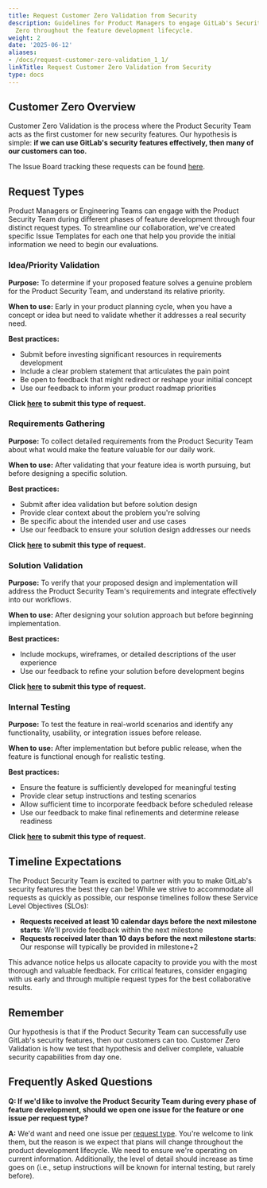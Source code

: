```yaml
---
title: Request Customer Zero Validation from Security
description: Guidelines for Product Managers to engage GitLab's Security Team as Customer
  Zero throughout the feature development lifecycle.
weight: 2
date: '2025-06-12'
aliases:
- /docs/request-customer-zero-validation_1_1/
linkTitle: Request Customer Zero Validation from Security
type: docs
---
```


## Customer Zero Overview

Customer Zero Validation is the process where the Product Security Team acts as the first customer for new security features. Our hypothesis is simple: **if we can use GitLab's security features effectively, then many of our customers can too.**

The Issue Board tracking these requests can be found [here](https://gitlab.com/gitlab-com/gl-security/product-security/product-security-requests/-/boards/9306316).

## Request Types

Product Managers or Engineering Teams can engage with the Product Security Team during different phases of feature development through four distinct request types. To streamline our collaboration, we've created specific Issue Templates for each one that help you provide the initial information we need to begin our evaluations.

### Idea/Priority Validation

**Purpose:** To determine if your proposed feature solves a genuine problem for the Product Security Team, and understand its relative priority.

**When to use:** Early in your product planning cycle, when you have a concept or idea but need to validate whether it addresses a real security need.

**Best practices:**

- Submit before investing significant resources in requirements development
- Include a clear problem statement that articulates the pain point
- Be open to feedback that might redirect or reshape your initial concept
- Use our feedback to inform your product roadmap priorities

**Click [here](https://gitlab.com/gitlab-com/gl-security/product-security/product-security-requests/-/issues/new?description_template=C0_Idea_Priority_Validation) to submit this type of request.**

### Requirements Gathering

**Purpose:** To collect detailed requirements from the Product Security Team about what would make the feature valuable for our daily work.

**When to use:** After validating that your feature idea is worth pursuing, but before designing a specific solution.

**Best practices:**

- Submit after idea validation but before solution design
- Provide clear context about the problem you're solving
- Be specific about the intended user and use cases
- Use our feedback to ensure your solution design addresses our needs

**Click [here](https://gitlab.com/gitlab-com/gl-security/product-security/product-security-requests/-/issues/new?description_template=C0_Requirements_Gathering) to submit this type of request.**

### Solution Validation

**Purpose:** To verify that your proposed design and implementation will address the Product Security Team's requirements and integrate effectively into our workflows.

**When to use:** After designing your solution approach but before beginning implementation.

**Best practices:**

- Include mockups, wireframes, or detailed descriptions of the user experience
- Use our feedback to refine your solution before development begins

**Click [here](https://gitlab.com/gitlab-com/gl-security/product-security/product-security-requests/-/issues/new?description_template=C0_Solution_Validation) to submit this type of request.**

### Internal Testing

**Purpose:** To test the feature in real-world scenarios and identify any functionality, usability, or integration issues before release.

**When to use:** After implementation but before public release, when the feature is functional enough for realistic testing.

**Best practices:**

- Ensure the feature is sufficiently developed for meaningful testing
- Provide clear setup instructions and testing scenarios
- Allow sufficient time to incorporate feedback before scheduled release
- Use our feedback to make final refinements and determine release readiness

**Click [here](https://gitlab.com/gitlab-com/gl-security/product-security/product-security-requests/-/issues/new?description_template=C0_Internal_Testing) to submit this type of request.**

## Timeline Expectations

The Product Security Team is excited to partner with you to make GitLab's security features the best they can be! While we strive to accommodate all requests as quickly as possible, our response timelines follow these Service Level Objectives (SLOs):

- **Requests received at least 10 calendar days before the next milestone starts**: We'll provide feedback within the next milestone
- **Requests received later than 10 days before the next milestone starts**: Our response will typically be provided in milestone+2

This advance notice helps us allocate capacity to provide you with the most thorough and valuable feedback. For critical features, consider engaging with us early and through multiple request types for the best collaborative results.

## Remember

Our hypothesis is that if the Product Security Team can successfully use GitLab's security features, then our customers can too. Customer Zero Validation is how we test that hypothesis and deliver complete, valuable security capabilities from day one.

## Frequently Asked Questions

**Q: If we'd like to involve the Product Security Team during every phase of feature development, should we open one issue for the feature or one issue per request type?**

**A:** We'd want and need one issue per [request type](#request-types). You're welcome to link them, but the reason is we expect that plans will change throughout the product development lifecycle. We need to ensure we're operating on current information. Additionally, the level of detail should increase as time goes on (i.e., setup instructions will be known for internal testing, but rarely before).

